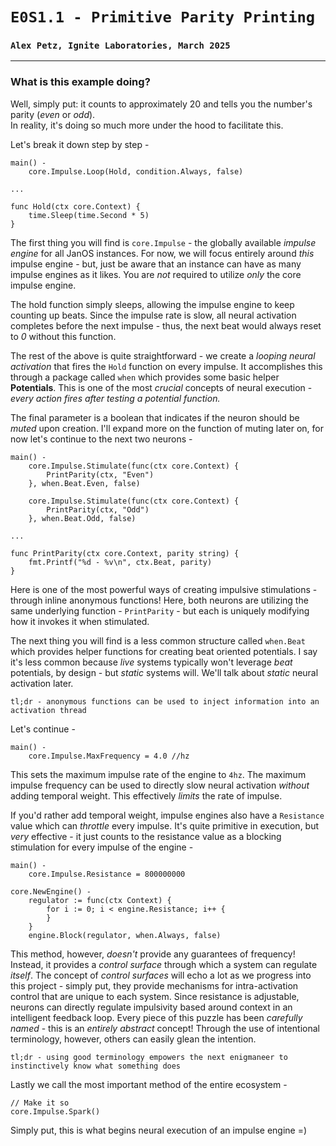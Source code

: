 # `E0S1.1 - Primitive Parity Printing`
### `Alex Petz, Ignite Laboratories, March 2025`

---

### What is this example doing?

Well, simply put: it counts to approximately 20 and tells you the number's parity (_even_ or _odd_).  
In reality, it's doing so much more under the hood to facilitate this.

Let's break it down step by step -

    main() -
	    core.Impulse.Loop(Hold, condition.Always, false)

    ...

    func Hold(ctx core.Context) {
        time.Sleep(time.Second * 5)
    }

The first thing you will find is `core.Impulse` - the globally available _impulse engine_ for all
JanOS instances.  For now, we will focus entirely around _this_ impulse engine - but, just be aware
that an instance can have as many impulse engines as it likes.  You are _not_ required to utilize
_only_ the core impulse engine.

The hold function simply sleeps, allowing the impulse engine to keep counting up beats.  Since the impulse 
rate is slow, all neural activation completes before the next impulse - thus, the next beat would always
reset to _0_ without this function.

The rest of the above is quite straightforward - we create a _looping neural activation_ that fires 
the `Hold` function on every impulse.  It accomplishes this through a package called `when` which 
provides some basic helper **Potentials**.  This is one of the most _crucial_ concepts of neural 
execution - _every action fires after testing a potential function._

The final parameter is a boolean that indicates if the neuron should be _muted_ upon creation. I'll
expand more on the function of muting later on, for now let's continue to the next two neurons -

    main() -
        core.Impulse.Stimulate(func(ctx core.Context) {
            PrintParity(ctx, "Even")
        }, when.Beat.Even, false)
    
        core.Impulse.Stimulate(func(ctx core.Context) {
            PrintParity(ctx, "Odd")
        }, when.Beat.Odd, false)

    ...

    func PrintParity(ctx core.Context, parity string) {
        fmt.Printf("%d - %v\n", ctx.Beat, parity)
    }

Here is one of the most powerful ways of creating impulsive stimulations - through inline anonymous
functions!  Here, both neurons are utilizing the same underlying function - `PrintParity` - but each
is uniquely modifying how it invokes it when stimulated.

The next thing you will find is a less common structure called `when.Beat` which provides helper functions
for creating beat oriented potentials.  I say it's less common because _live_ systems typically won't leverage
_beat_ potentials, by design - but _static_ systems will.  We'll talk about _static_ neural activation later.

    tl;dr - anonymous functions can be used to inject information into an activation thread

Let's continue -

    main() - 
        core.Impulse.MaxFrequency = 4.0 //hz

This sets the maximum impulse rate of the engine to `4hz`. The maximum impulse frequency can be used 
to directly slow neural activation _without_ adding temporal weight.  This effectively _limits_ the 
rate of impulse.

If you'd rather add temporal weight, impulse engines also have a `Resistance` value which can _throttle_ 
every impulse.  It's quite primitive in execution, but _very_ effective - it just counts to the resistance
value as a blocking stimulation for every impulse of the engine - 

	main() -
        core.Impulse.Resistance = 800000000

    core.NewEngine() -
        regulator := func(ctx Context) {
            for i := 0; i < engine.Resistance; i++ {
            }
        }
        engine.Block(regulator, when.Always, false)

This method, however, _doesn't_ provide any guarantees of frequency!  Instead, it provides a _control
surface_ through which a system can regulate _itself_.  The concept of _control surfaces_ will
echo a lot as we progress into this project - simply put, they provide mechanisms for intra-activation 
control that are unique to each system.  Since resistance is adjustable, neurons can directly regulate 
impulsivity based around context in an intelligent feedback loop.  Every piece of this puzzle has been
_carefully named_ - this is an _entirely abstract_ concept!  Through the use of intentional terminology,
however, others can easily glean the intention.

    tl;dr - using good terminology empowers the next enigmaneer to instinctively know what something does

Lastly we call the most important method of the entire ecosystem -

    // Make it so
    core.Impulse.Spark()

Simply put, this is what begins neural execution of an impulse engine =)